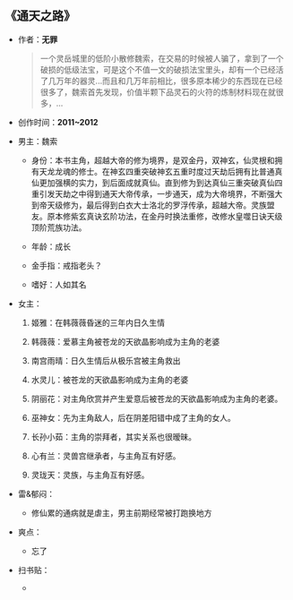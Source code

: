 ## 《通天之路》

- 作者：**无罪**
  
    > 一个灵岳城里的低阶小散修魏索，在交易的时候被人骗了，拿到了一个破损的低级法宝，可是这个不值一文的破损法宝里头，却有一个已经活了几万年的器灵...而且和几万年前相比，很多原本稀少的东西现在已经很多了，魏索首先发现，价值半颗下品灵石的火符的炼制材料现在就很多，…

- 创作时间：**2011~2012**

- 男主：魏索

  * 身份：本书主角，超越大帝的修为境界，是双金丹，双神玄，仙灵根和拥有天龙龙魂的修士。在神玄四重突破神玄五重时度过天劫后拥有比普通真仙更加强横的实力，到后面成就真仙。直到修为到达真仙三重突破真仙四重引发天劫之中得到通天大帝传承，一步通天，成为大帝境界，不断强大到帝天级修为，最后得到白衣大士洛北的罗浮传承，超越大帝。灵族盟友。原本修紫玄真诀玄阶功法，在金丹时换法重修，改修水皇噬日诀天级顶阶荒族功法。
  
  * 年龄：成长
  * 金手指：戒指老头？
  * 嗜好：人如其名

- 女主：

  1. 姬雅：在韩薇薇昏迷的三年内日久生情

  2. 韩薇薇：爱慕主角被苍龙的天欲晶影响成为主角的老婆
  3. 南宫雨晴：日久生情后从极乐宫被主角救出
  4. 水灵儿：被苍龙的天欲晶影响成为主角的老婆
  5. 阴丽花：对主角欣赏并产生爱意后被苍龙的天欲晶影响成为主角的老婆。
  6. 巫神女：先为主角敌人，后在阴差阳错中成了主角的女人。
  7. 长孙小茹：主角的崇拜者，其实关系也很暧昧。
  8. 心有兰：灵兽宫继承者，与主角互有好感。
  9. 灵珑天：灵族，与主角互有好感。

- 雷&郁闷：

  * 修仙累的通病就是虐主，男主前期经常被打跑换地方

- 爽点：
  
  * 忘了

- 扫书贴：
  
  * 